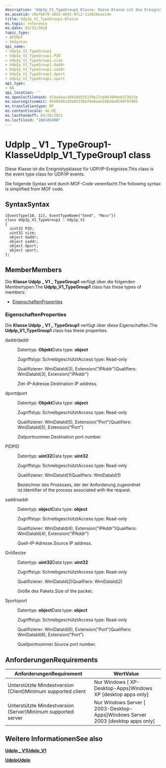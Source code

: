 ```yaml
---
description: 'UdpIp_V1_TypeGroup1 Klasse: Diese Klasse ist die Ereignistypklasse für UDP/IP-Ereignisse. Die folgende Syntax wird durch MOF-Code vereinfacht.'
ms.assetid: c0ef6679-3852-4992-9fc2-114620eae14e
title: UdpIp_V1_TypeGroup1-Klasse
ms.topic: reference
ms.date: 05/31/2018
topic_type:
- APIRef
- kbSyntax
api_name:
- UdpIp_V1_TypeGroup1
- UdpIp_V1_TypeGroup1.PID
- UdpIp_V1_TypeGroup1.size
- UdpIp_V1_TypeGroup1.daddr
- UdpIp_V1_TypeGroup1.saddr
- UdpIp_V1_TypeGroup1.dport
- UdpIp_V1_TypeGroup1.sport
api_type:
- NA
api_location: ''
ms.openlocfilehash: d7dadaac3d418d2351f9e27c694309deb373615e
ms.sourcegitcommit: 95685061d5b0333bbf9e6ebd208dde8190f97005
ms.translationtype: MT
ms.contentlocale: de-DE
ms.lasthandoff: 04/28/2021
ms.locfileid: "108105408"
---
```

# <a name="udpip_v1_typegroup1-class"></a><span data-ttu-id="4979e-104">UdpIp \_ V1 \_ TypeGroup1-Klasse</span><span class="sxs-lookup"><span data-stu-id="4979e-104">UdpIp\_V1\_TypeGroup1 class</span></span>

<span data-ttu-id="4979e-105">Diese Klasse ist die Ereignistypklasse für UDP/IP-Ereignisse.</span><span class="sxs-lookup"><span data-stu-id="4979e-105">This class is the event type class for UDP/IP events.</span></span>

<span data-ttu-id="4979e-106">Die folgende Syntax wird durch MOF-Code vereinfacht.</span><span class="sxs-lookup"><span data-stu-id="4979e-106">The following syntax is simplified from MOF code.</span></span>

## <a name="syntax"></a><span data-ttu-id="4979e-107">Syntax</span><span class="sxs-lookup"><span data-stu-id="4979e-107">Syntax</span></span>

``` syntax
[EventType{10, 11}, EventTypeName{"Send", "Recv"}]
class UdpIp_V1_TypeGroup1 : UdpIp_V1
{
  uint32 PID;
  uint32 size;
  object daddr;
  object saddr;
  object dport;
  object sport;
};
```

## <a name="members"></a><span data-ttu-id="4979e-108">Member</span><span class="sxs-lookup"><span data-stu-id="4979e-108">Members</span></span>

<span data-ttu-id="4979e-109">Die **Klasse UdpIp \_ V1 \_ TypeGroup1** verfügt über die folgenden Membertypen:</span><span class="sxs-lookup"><span data-stu-id="4979e-109">The **UdpIp\_V1\_TypeGroup1** class has these types of members:</span></span>

-   [<span data-ttu-id="4979e-110">Eigenschaften</span><span class="sxs-lookup"><span data-stu-id="4979e-110">Properties</span></span>](#properties)

### <a name="properties"></a><span data-ttu-id="4979e-111">Eigenschaften</span><span class="sxs-lookup"><span data-stu-id="4979e-111">Properties</span></span>

<span data-ttu-id="4979e-112">Die **Klasse UdpIp \_ V1 \_ TypeGroup1** verfügt über diese Eigenschaften.</span><span class="sxs-lookup"><span data-stu-id="4979e-112">The **UdpIp\_V1\_TypeGroup1** class has these properties.</span></span>

<dl> <dt>

<span data-ttu-id="4979e-113">daddr</span><span class="sxs-lookup"><span data-stu-id="4979e-113">daddr</span></span>
</dt> <dd> <dl> <dt>

<span data-ttu-id="4979e-114">Datentyp: **Objekt**</span><span class="sxs-lookup"><span data-stu-id="4979e-114">Data type: **object**</span></span>
</dt> <dt>

<span data-ttu-id="4979e-115">Zugriffstyp: Schreibgeschützt</span><span class="sxs-lookup"><span data-stu-id="4979e-115">Access type: Read-only</span></span>
</dt> <dt>

<span data-ttu-id="4979e-116">Qualifizierer: WmiDataId(3), Extension("IPAddr")</span><span class="sxs-lookup"><span data-stu-id="4979e-116">Qualifiers: WmiDataId(3), Extension("IPAddr")</span></span>
</dt> </dl>

<span data-ttu-id="4979e-117">Ziel-IP-Adresse.</span><span class="sxs-lookup"><span data-stu-id="4979e-117">Destination IP address.</span></span>

</dd> <dt>

<span data-ttu-id="4979e-118">dport</span><span class="sxs-lookup"><span data-stu-id="4979e-118">dport</span></span>
</dt> <dd> <dl> <dt>

<span data-ttu-id="4979e-119">Datentyp: **Objekt**</span><span class="sxs-lookup"><span data-stu-id="4979e-119">Data type: **object**</span></span>
</dt> <dt>

<span data-ttu-id="4979e-120">Zugriffstyp: Schreibgeschützt</span><span class="sxs-lookup"><span data-stu-id="4979e-120">Access type: Read-only</span></span>
</dt> <dt>

<span data-ttu-id="4979e-121">Qualifizierer: WmiDataId(5), Extension("Port")</span><span class="sxs-lookup"><span data-stu-id="4979e-121">Qualifiers: WmiDataId(5), Extension("Port")</span></span>
</dt> </dl>

<span data-ttu-id="4979e-122">Zielportnummer.</span><span class="sxs-lookup"><span data-stu-id="4979e-122">Destination port number.</span></span>

</dd> <dt>

<span data-ttu-id="4979e-123">PID</span><span class="sxs-lookup"><span data-stu-id="4979e-123">PID</span></span>
</dt> <dd> <dl> <dt>

<span data-ttu-id="4979e-124">Datentyp: **uint32**</span><span class="sxs-lookup"><span data-stu-id="4979e-124">Data type: **uint32**</span></span>
</dt> <dt>

<span data-ttu-id="4979e-125">Zugriffstyp: Schreibgeschützt</span><span class="sxs-lookup"><span data-stu-id="4979e-125">Access type: Read-only</span></span>
</dt> <dt>

<span data-ttu-id="4979e-126">Qualifizierer: WmiDataId(1)</span><span class="sxs-lookup"><span data-stu-id="4979e-126">Qualifiers: WmiDataId(1)</span></span>
</dt> </dl>

<span data-ttu-id="4979e-127">Bezeichner des Prozesses, der der Anforderung zugeordnet ist.</span><span class="sxs-lookup"><span data-stu-id="4979e-127">Identifier of the process associated with the request.</span></span>

</dd> <dt>

<span data-ttu-id="4979e-128">saddr</span><span class="sxs-lookup"><span data-stu-id="4979e-128">saddr</span></span>
</dt> <dd> <dl> <dt>

<span data-ttu-id="4979e-129">Datentyp: **object**</span><span class="sxs-lookup"><span data-stu-id="4979e-129">Data type: **object**</span></span>
</dt> <dt>

<span data-ttu-id="4979e-130">Zugriffstyp: Schreibgeschützt</span><span class="sxs-lookup"><span data-stu-id="4979e-130">Access type: Read-only</span></span>
</dt> <dt>

<span data-ttu-id="4979e-131">Qualifizierer: WmiDataId(4), Extension("IPAddr")</span><span class="sxs-lookup"><span data-stu-id="4979e-131">Qualifiers: WmiDataId(4), Extension("IPAddr")</span></span>
</dt> </dl>

<span data-ttu-id="4979e-132">Quell-IP-Adresse.</span><span class="sxs-lookup"><span data-stu-id="4979e-132">Source IP address.</span></span>

</dd> <dt>

<span data-ttu-id="4979e-133">Größe</span><span class="sxs-lookup"><span data-stu-id="4979e-133">size</span></span>
</dt> <dd> <dl> <dt>

<span data-ttu-id="4979e-134">Datentyp: **uint32**</span><span class="sxs-lookup"><span data-stu-id="4979e-134">Data type: **uint32**</span></span>
</dt> <dt>

<span data-ttu-id="4979e-135">Zugriffstyp: Schreibgeschützt</span><span class="sxs-lookup"><span data-stu-id="4979e-135">Access type: Read-only</span></span>
</dt> <dt>

<span data-ttu-id="4979e-136">Qualifizierer: WmiDataId(2)</span><span class="sxs-lookup"><span data-stu-id="4979e-136">Qualifiers: WmiDataId(2)</span></span>
</dt> </dl>

<span data-ttu-id="4979e-137">Größe des Pakets.</span><span class="sxs-lookup"><span data-stu-id="4979e-137">Size of the packet.</span></span>

</dd> <dt>

<span data-ttu-id="4979e-138">Sport</span><span class="sxs-lookup"><span data-stu-id="4979e-138">sport</span></span>
</dt> <dd> <dl> <dt>

<span data-ttu-id="4979e-139">Datentyp: **object**</span><span class="sxs-lookup"><span data-stu-id="4979e-139">Data type: **object**</span></span>
</dt> <dt>

<span data-ttu-id="4979e-140">Zugriffstyp: Schreibgeschützt</span><span class="sxs-lookup"><span data-stu-id="4979e-140">Access type: Read-only</span></span>
</dt> <dt>

<span data-ttu-id="4979e-141">Qualifizierer: WmiDataId(6), Extension("Port")</span><span class="sxs-lookup"><span data-stu-id="4979e-141">Qualifiers: WmiDataId(6), Extension("Port")</span></span>
</dt> </dl>

<span data-ttu-id="4979e-142">Quellportnummer.</span><span class="sxs-lookup"><span data-stu-id="4979e-142">Source port number.</span></span>

</dd> </dl>

## <a name="requirements"></a><span data-ttu-id="4979e-143">Anforderungen</span><span class="sxs-lookup"><span data-stu-id="4979e-143">Requirements</span></span>



| <span data-ttu-id="4979e-144">Anforderungen</span><span class="sxs-lookup"><span data-stu-id="4979e-144">Requirement</span></span> | <span data-ttu-id="4979e-145">Wert</span><span class="sxs-lookup"><span data-stu-id="4979e-145">Value</span></span> |
|-------------------------------------|------------------------------------------------------|
| <span data-ttu-id="4979e-146">Unterstützte Mindestversion (Client)</span><span class="sxs-lookup"><span data-stu-id="4979e-146">Minimum supported client</span></span><br/> | <span data-ttu-id="4979e-147">Nur Windows \[ XP-Desktop-Apps\]</span><span class="sxs-lookup"><span data-stu-id="4979e-147">Windows XP \[desktop apps only\]</span></span><br/>          |
| <span data-ttu-id="4979e-148">Unterstützte Mindestversion (Server)</span><span class="sxs-lookup"><span data-stu-id="4979e-148">Minimum supported server</span></span><br/> | <span data-ttu-id="4979e-149">Nur Windows Server \[ 2003-Desktop-Apps\]</span><span class="sxs-lookup"><span data-stu-id="4979e-149">Windows Server 2003 \[desktop apps only\]</span></span><br/> |



## <a name="see-also"></a><span data-ttu-id="4979e-150">Weitere Informationen</span><span class="sxs-lookup"><span data-stu-id="4979e-150">See also</span></span>

<dl> <dt>

[<span data-ttu-id="4979e-151">**UdpIp \_ V1**</span><span class="sxs-lookup"><span data-stu-id="4979e-151">**UdpIp\_V1**</span></span>](udpip-v1.md)
</dt> <dt>

[<span data-ttu-id="4979e-152">**UdpIp**</span><span class="sxs-lookup"><span data-stu-id="4979e-152">**UdpIp**</span></span>](udpip.md)
</dt> </dl>

 

 




